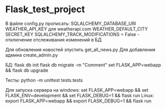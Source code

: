 # Flask_test_project

В файле config.py прописать:
SQLALCHEMY_DATABASE_URI
WEATHER_API_KEY для weatherapi.com
WEATHER_DEFAULT_CITY
SECRET_KEY
SQLALCHEMY_TRACK_MODIFICATIONS = False - отключение отслеживания изменений в БД
 
Для обновления новостей зпустить get_all_news.py
Для добавления админа create_admin.py

БД:
flask db init
flask db migrate -m "Comment"
set FLASK_APP=webapp && flask db upgrade

Тесты:
python -m unittest  tests.tests

Для запуска сервера на windows:
set FLASK_APP=webapp && set FLASK_ENV=development && set FLASK_DEBUG=1 && flask run
Linux:
export FLASK_APP=webapp && export FLASK_DEBUG=1 && flask run